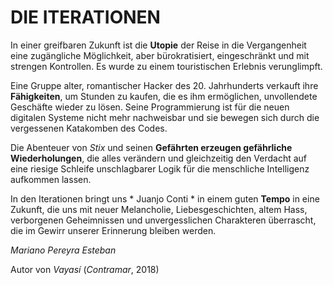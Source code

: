 DIE ITERATIONEN
===============

In einer greifbaren Zukunft ist die **Utopie** der Reise in die Vergangenheit eine zugängliche Möglichkeit, aber bürokratisiert, eingeschränkt und mit strengen Kontrollen. Es wurde zu einem touristischen Erlebnis verunglimpft.

Eine Gruppe alter, romantischer Hacker des 20. Jahrhunderts verkauft ihre **Fähigkeiten**, um Stunden zu kaufen, die es ihm ermöglichen, unvollendete Geschäfte wieder zu lösen. Seine Programmierung ist für die neuen digitalen Systeme nicht mehr nachweisbar und sie bewegen sich durch die vergessenen Katakomben des Codes.

Die Abenteuer von *Stix* und seinen **Gefährten erzeugen gefährliche Wiederholungen**, die alles verändern und gleichzeitig den Verdacht auf eine riesige Schleife unschlagbarer Logik für die menschliche Intelligenz aufkommen lassen.

In den Iterationen bringt uns * Juanjo Conti * in einem guten **Tempo** in eine Zukunft, die uns mit neuer Melancholie, Liebesgeschichten, altem Hass, verborgenen Geheimnissen und unvergesslichen Charakteren überrascht, die im Gewirr unserer Erinnerung bleiben werden.

*Mariano Pereyra Esteban*

Autor von *Vayasí* (*Contramar*, 2018)

